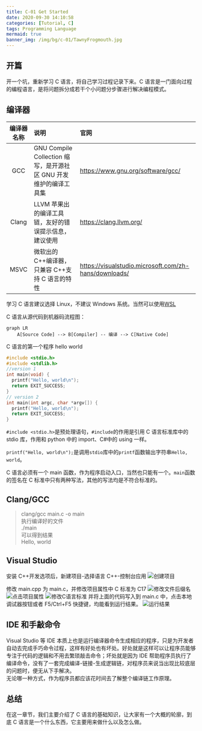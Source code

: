 ```yaml
---
title: C-01 Get Started
date: 2020-09-30 14:10:58
categories: [Tutorial, C]
tags: Programming Language
mermaid: true
banner_img: /img/bg/c-01/TawnyFrogmouth.jpg
---
```


## 开篇

开一个坑，重新学习 C 语言，将自己学习过程记录下来。C 语言是一门面向过程的编程语言，是将问题拆分成若干个小问题分步骤进行解决编程模式。

## 编译器

| 编译器名称 | 说明                                                             | 官网                                                  |
| :--------: | :--------------------------------------------------------------- | :---------------------------------------------------- |
|    GCC     | GNU Compile Collection 缩写，是开源社区 GNU 开发维护的编译工具集 | https://www.gnu.org/software/gcc/                     |
|   Clang    | LLVM 苹果出的编译工具链，友好的错误提示信息，建议使用            | https://clang.llvm.org/                               |
|    MSVC    | 微软出的 C\++编译器，只兼容 C\++支持 C 语言的特性                | https://visualstudio.microsoft.com/zh-hans/downloads/ |

学习 C 语言建议选择 Linux，不建议 Windows 系统。当然可以使用[WSL](https://docs.microsoft.com/zh-cn/windows/wsl/install-win10)

C 语言从源代码到机器码流程图：

```mermaid
graph LR
    A[Source Code] --> B[Compiler] -- 编译 --> C[Native Code]
```

C 语言的第一个程序 hello world

```c
#include <stdio.h>
#include <stdlib.h>
//version 1
int main(void) {
  printf("Hello, world\n");
  return EXIT_SUCCESS;
}
// version 2
int main(int argc, char *argv[]) {
  printf("Hello, world\n");
  return EXIT_SUCCESS;
}
```

`#include <stdio.h>`是预处理语句，`#include`的作用是引用 C 语言标准库中的 stdio 库，作用和 python 中的 import、C#中的 using 一样。

`printf("Hello, world\n");`是调用`stdio`库中的`printf`函数输出字符串`Hello, world`。

C 语言必须有一个 main 函数，作为程序启动入口，当然也只能有一个。`main`函数的签名在 C 标准中只有两种写法，其他的写法均是不符合标准的。

## Clang/GCC

> clang/gcc main.c -o main  
> 执行编译好的文件  
> ./main  
> 可以得到结果  
> Hello, world

## Visual Studio

安装 C++开发选项后，新建项目-选择语言 C++-控制台应用
![创建项目](/img/bg/c-01/1.png)

修改 main.cpp 为 main.c，并修改项目属性中 C 标准为 C17
![修改文件后缀名](/img/bg/c-01/2.png)
![点击项目属性](/img/bg/c-01/3.png)
![修改C语言标准](/img/bg/c-01/4.png)
并将上面的代码写入到 main.c 中，点击本地调试器按钮或者 F5/Ctrl+F5 快捷键，均能看到运行结果。
![运行结果](/img/bg/c-01/5.png)

## IDE 和手敲命令

Visual Studio 等 IDE 本质上也是运行编译器命令生成相应的程序，只是为开发者自动去完成手巧命令过程，这样有好处也有坏处。好处就是这样可以让程序员能够专注于代码的逻辑和不用去繁琐敲击命令；坏处就是因为 IDE 帮助程序员执行了编译命令，没有了一套完成编译-链接-生成逻辑链，对程序员来说当出现比较底层的问题时，便无从下手解决。  
无论哪一种方式，作为程序员都应该花时间去了解整个编译链工作原理。

## 总结

在这一章节，我们主要介绍了 C 语言的基础知识，让大家有一个大概的轮廓，到底 C 语言是一个什么东西，它主要用来做什么以及怎么做。
